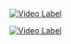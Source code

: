 [![Video Label](http://img.youtube.com/vi/Gh6RquZxgm8/0.jpg)](https://youtu.be/Gh6RquZxgm8)

[![Video Label](http://img.youtube.com/shorts/8960-Slwdfs//0.jpg)](https://youtu.be/shorts/8960-Slwdfs)


